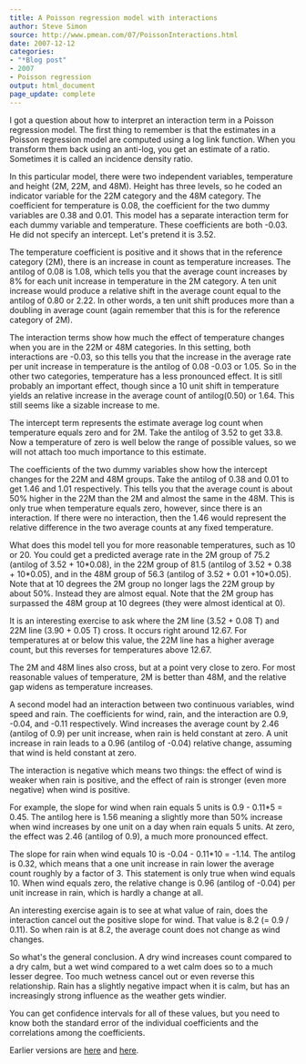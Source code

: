 ```yaml
---
title: A Poisson regression model with interactions
author: Steve Simon
source: http://www.pmean.com/07/PoissonInteractions.html
date: 2007-12-12
categories:
- "*Blog post"
- 2007
- Poisson regression 
output: html_document
page_update: complete
---
```


I got a question about how to interpret an interaction term in a Poisson regression model. The first thing to remember is that the estimates in a Poisson regression model are computed using a log link function. When you transform them back using an anti-log, you get an estimate of a ratio. Sometimes it is called an incidence density ratio.

In this particular model, there were two independent variables, temperature and height (2M, 22M, and 48M). Height has three levels, so he coded an indicator variable for the 22M category and the 48M category. The coefficient for temperature is 0.08, the coefficient for the two dummy variables are 0.38 and 0.01. This model has a separate interaction term for each dummy variable and temperature. These coefficients are both -0.03. He did not specify an intercept. Let's pretend it is 3.52.

The temperature coefficient is positive and it shows that in the reference category (2M), there is an increase in count as temperature increases. The antilog of 0.08 is 1.08, which tells you that the average count increases by 8% for each unit increase in temperature in the 2M category. A ten unit increase would produce a relative shift in the average count equal to the antilog of 0.80 or 2.22. In other words, a ten unit shift produces more than a doubling in average count (again remember that this is for the reference category of 2M).

The interaction terms show how much the effect of temperature changes when you are in the 22M or 48M categories. In this setting, both interactions are -0.03, so this tells you that the increase in the average rate per unit increase in temperature is the antilog of 0.08 -0.03 or 1.05. So in the other two categories, temperature has a less pronounced effect. It is sitll probably an important effect, though since a 10 unit shift in temperature yields an relative increase in the average count of antilog(0.50) or 1.64. This still seems like a sizable increase to me.

The intercept term represents the estimate average log count when temperature equals zero and for 2M. Take the antilog of 3.52 to get 33.8. Now a temperature of zero is well below the range of possible values, so we will not attach too much importance to this estimate.

The coefficients of the two dummy variables show how the intercept changes for the 22M and 48M groups. Take the antilog of 0.38 and 0.01 to get 1.46 and 1.01 respectively. This tells you that the average count is about 50% higher in the 22M than the 2M and almost the same in the 48M. This is only true when temperature equals zero, however, since there is an interaction. If there were no interaction, then the 1.46 would represent the relative difference in the two average counts at any fixed temperature.

What does this model tell you for more reasonable temperatures, such as 10 or 20. You could get a predicted average rate in the 2M group of 75.2 (antilog of 3.52 + 10\*0.08), in the 22M group of 81.5 (antilog of 3.52 + 0.38 + 10\*0.05), and in the 48M group of 56.3 (antilog of 3.52 + 0.01 +10\*0.05). Note that at 10 degrees the 2M group no longer lags the 22M group by about 50%. Instead they are almost equal. Note that the 2M group has surpassed the 48M group at 10 degrees (they were almost identical at 0).

It is an interesting exercise to ask where the 2M line (3.52 + 0.08 T) and 22M line (3.90 + 0.05 T) cross. It occurs right around 12.67. For temperatures at or below this value, the 22M line has a higher average count, but this reverses for temperatures above 12.67.

The 2M and 48M lines also cross, but at a point very close to zero. For most reasonable values of temperature, 2M is better than 48M, and the relative gap widens as temperature increases.

A second model had an interaction between two continuous variables, wind speed and rain. The coefficients for wind, rain, and the interaction are 0.9, -0.04, and -0.11 respectively. Wind increases the average count by 2.46 (antilog of 0.9) per unit increase, when rain is held constant at zero. A unit increase in rain leads to a 0.96 (antilog of -0.04) relative change, assuming that wind is held constant at zero.

The interaction is negative which means two things: the effect of wind is weaker when rain is positive, and the effect of rain is stronger (even more negative) when wind is positive.

For example, the slope for wind when rain equals 5 units is 0.9 - 0.11\*5 = 0.45. The antilog here is 1.56 meaning a slightly more than 50% increase when wind increases by one unit on a day when rain equals 5 units. At zero, the effect was 2.46 (antilog of 0.9), a much more pronounced effect.

The slope for rain when wind equals 10 is -0.04 - 0.11\*10 = -1.14. The antilog is 0.32, which means that a one unit increase in rain lower the average count roughly by a factor of 3. This statement is only true when wind equals 10. When wind equals zero, the relative change is 0.96 (antilog of -0.04) per unit increase in rain, which is hardly a change at all.

An interesting exercise again is to see at what value of rain, does the interaction cancel out the positive slope for wind. That value is 8.2 (= 0.9 / 0.11). So when rain is at 8.2, the average count does not change as wind changes.

So what's the general conclusion. A dry wind increases count compared to a dry calm, but a wet wind compared to a wet calm does so to a much lesser degree. Too much wetness cancel out or even reverse this relationship. Rain has a slightly negative impact when it is calm, but has an increasingly strong influence as the weather gets windier.

You can get confidence intervals for all of these values, but you need to know both the standard error of the individual coefficients and the correlations among the coefficients.

Earlier versions are [here][sim1] and [here][sim2].

[sim1]: http://www.pmean.com/07/PoissonInteractions.html
[sim2]: http://new.pmean.com/PoissonInteractions/
